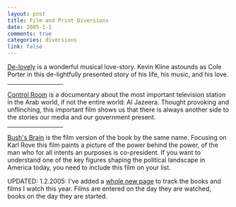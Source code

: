 ```yaml
--- 
layout: post
title: Film and Print Diversions
date: 2005-1-1
comments: true
categories: diversions
link: false
---
```

<a href="http://musicplasma.com/" title="De-lovely">De-lovely</a> is a wonderful musical love-story. Kevin Kline astounds as Cole Porter in this de-lightfully presented story of his life, his music, and his love.

<hr width="25%" /><a href="http://imdb.com/title/tt0391024/" title="Control Room">Control Room</a> is a documentary about the most important television station in the Arab world, if not the entire world: Al Jazeera. Thought provoking and unflinching, this important film shows us that there is always another side to the stories our media and our government present.

<hr width="25%" /><a href="http://imdb.com/title/tt0403910/" title="Bush's Brain">Bush's Brain</a> is the film version of the book by the same name. Focusing on Karl Rove this film paints a picture of the power behind the power, of the man who for all intents an purposes is co-president. If you want to understand one of the key figures shaping the political landscape in America today, you need to include this film on your list.

UPDATED: 1.2.2005: I've added a <a href="http://zanshin.net/diversions.php" title="Diversions">whole new page</a> to track the books and films I watch this year. Films are entered on the day they are watched, books on the day they are started.
